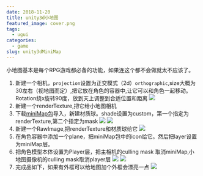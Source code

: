 ```yaml
---
date: 2018-11-20
title: unity3d小地图
featured_image: cover.png
tags: 
  - ugui
categories:
  - game
slug: unity3dMiniMap
---
```

小地图基本是每个RPG游戏都必备的功能，如果连这个都不会做就太不应该了。
<!-- more -->

1. 新建一个相机，`projection`设置为正交模式（2d）`orthographic`,size大概为30左右（视地图而定）,把它放在角色的容器中,让它可以和角色一起移动。Rotation绕x旋转90度，放到天上调整到合适位置和距离
![](https://image.xiaomo.info/unity3d/miniMap/miniMapCamera.png)
2. 新建一个renderTexture,把它给小地图相机
3. 下载[miniMap包](https://image.xiaomo.info/unity3d3d/ugui/minimap/Minimap.unity3dpackage)导入，新建材质球。shade设置为custom，第一个指定为renderTexture,第二个指定为mask
![](https://image.xiaomo.info/unity3d/miniMap/miniMapPackage.png)
![](https://image.xiaomo.info/unity3d/miniMap/mat_miniMap.png)
4. 新建一个RawImage,把renderTexture和材质球给它
![](https://image.xiaomo.info/unity3d/miniMap/miniMapImage.png)
6. 在角色容器中添加一个plane，把miniMap包中的icon给它。然后把layer设置为miniMap层。
7. 把角色模型本体设置为Player层，把主相机的culling mask 取消miniMap,小地图摄像机的culling mask取消player层
![](https://image.xiaomo.info/unity3d/miniMap/mainCamera.png)
![](https://image.xiaomo.info/unity3d/miniMap/miniMapCameraCullingMask.png)
5. 完成品如下，如果有外框可以给地图加个外框会漂亮一点
![](https://image.xiaomo.info/unity3d/miniMap/CompleteMiniMap.png)

